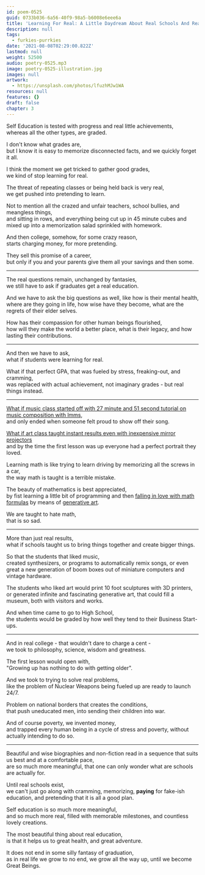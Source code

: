```yaml
---
id: poem-0525
guid: 0733b036-6a56-40f9-98a5-b6008e6eee6a
title: 'Learning For Real: A Little Daydream About Real Schools And Real Results'
description: null
tags:
  - furkies-purrkies
date: '2021-08-08T02:29:00.822Z'
lastmod: null
weight: 52500
audio: poetry-0525.mp3
image: poetry-0525-illustration.jpg
images: null
artwork:
  - https://unsplash.com/photos/lfuzhMJw1WA
resources: null
features: {}
draft: false
chapter: 3
---
```


Self Education is tested with progress and real little achievements,\
whereas all the other types, are graded.

I don't know what grades are,\
but I know it is easy to memorize disconnected facts, and we quickly forget it all.

I think the moment we get tricked to gather good grades,\
we kind of stop learning for real.

The threat of repeating classes or being held back is very real,\
we get pushed into pretending to learn.

Not to mention all the crazed and unfair teachers, school bullies, and meangless things,\
and sitting in rows, and everything being cut up in 45 minute cubes and mixed up into a memorization salad sprinkled with homework.

And then college, somehow, for some crazy reason,\
starts charging money, for more pretending.

They sell this promise of a career,\
but only if you and your parents give them all your savings and then some.

---

The real questions remain, unchanged by fantasies,\
we still have to ask if graduates get a real education.

And we have to ask the big questions as well, like how is their mental health,\
where are they going in life, how wise have they become, what are the regrets of their elder selves.

How has their compassion for other human beings flourished,\
how will they make the world a better place, what is their legacy, and how lasting their contributions.

---

And then we have to ask,\
what if students were learning for real.

What if that perfect GPA, that was fueled by stress, freaking-out, and cramming,\
was replaced with actual achievement, not imaginary grades - but real things instead.

---

[What if music class started off with 27 minute and 51 second tutorial on music composition with lmms](https://www.youtube.com/watch?v=0sRvkaxh8EU),\
and only ended when someone felt proud to show off their song.

[What if art class taught instant results even with inexpensive mirror projectors](https://www.youtube.com/watch?v=-ZBNFit7rAo)\
and by the time the first lesson was up everyone had a perfect portrait they loved.

Learning math is like trying to learn driving by memorizing all the screws in a car,\
the way math is taught is a terrible mistake.

The beauty of mathematics is best appreciated,\
by fist learning a little bit of programming and then [falling in love with math formulas](https://www.youtube.com/watch?v=094y1Z2wpJg) by means of [generative art](https://www.youtube.com/watch?v=4Se0_w0ISYk).

We are taught to hate math,\
that is so sad.

---

More than just real results,\
what if schools taught us to bring things together and create bigger things.

So that the students that liked music,\
created synthesizers, or programs to automatically remix songs, or even great a new generation of boom boxes out of miniature computers and vintage hardware.

The students who liked art would print 10 foot sculptures with 3D printers,\
or generated infinite and fascinating generative art, that could fill a museum, both with visitors and works.

And when time came to go to High School,\
the students would be graded by how well they tend to their Business Start-ups.

---

And in real college - that wouldn't dare to charge a cent -\
we took to philosophy, science, wisdom and greatness.

The first lesson would open with,\
"Growing up has nothing to do with getting older".

And we took to trying to solve real problems,\
like the problem of Nuclear Weapons being fueled up are ready to launch 24/7.

Problem on national borders that creates the conditions,\
that push uneducated men, into sending their children into war.

And of course poverty, we invented money,\
and trapped every human being in a cycle of stress and poverty, without actually intending to do so.

---

Beautiful and wise biographies and non-fiction read in a sequence that suits us best and at a comfortable pace,\
are so much more meaningful, that one can only wonder what are schools are actually for.

Until real schools exist,\
we can't just go along with cramming, memorizing, **paying** for fake-ish education, and pretending that it is all a good plan.

Self education is so much more meaningful,\
and so much more real, filled with memorable milestones, and countless lovely creations.

The most beautiful thing about real education,\
is that it helps us to great health, and great adventure.

It does not end in some silly fantasy of graduation,\
as in real life we grow to no end, we grow all the way up, until we become Great Beings.
